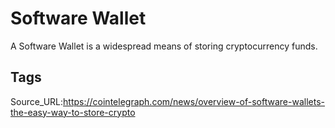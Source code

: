 # Software Wallet
A Software Wallet is a widespread means of storing cryptocurrency funds.
## Tags
Source_URL:https://cointelegraph.com/news/overview-of-software-wallets-the-easy-way-to-store-crypto
